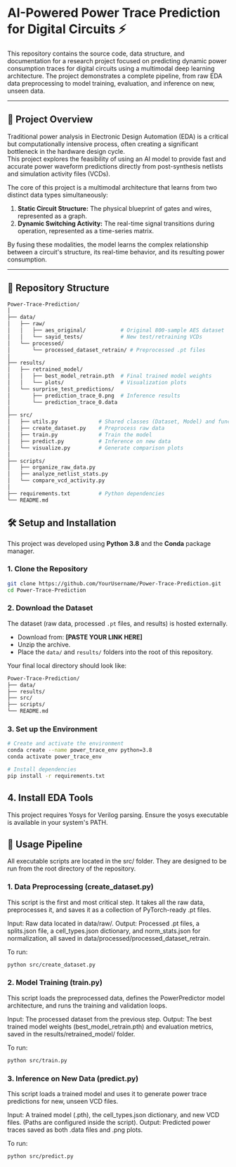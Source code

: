 # AI-Powered Power Trace Prediction for Digital Circuits ⚡

This repository contains the source code, data structure, and documentation for a research project focused on predicting dynamic power consumption traces for digital circuits using a multimodal deep learning architecture. The project demonstrates a complete pipeline, from raw EDA data preprocessing to model training, evaluation, and inference on new, unseen data.

---

## 📝 Project Overview

Traditional power analysis in Electronic Design Automation (EDA) is a critical but computationally intensive process, often creating a significant bottleneck in the hardware design cycle.  
This project explores the feasibility of using an AI model to provide fast and accurate power waveform predictions directly from post-synthesis netlists and simulation activity files (VCDs).

The core of this project is a multimodal architecture that learns from two distinct data types simultaneously:

1. **Static Circuit Structure:** The physical blueprint of gates and wires, represented as a graph.
2. **Dynamic Switching Activity:** The real-time signal transitions during operation, represented as a time-series matrix.

By fusing these modalities, the model learns the complex relationship between a circuit's structure, its real-time behavior, and its resulting power consumption.

---

## 📂 Repository Structure

```bash
Power-Trace-Prediction/
│
├── data/
│   ├── raw/
│   │   ├── aes_original/           # Original 800-sample AES dataset
│   │   └── sayid_tests/            # New test/retraining VCDs
│   └── processed/
│       └── processed_dataset_retrain/ # Preprocessed .pt files
│
├── results/
│   ├── retrained_model/
│   │   ├── best_model_retrain.pth  # Final trained model weights
│   │   └── plots/                  # Visualization plots
│   └── surprise_test_predictions/
│       ├── prediction_trace_0.png  # Inference results
│       └── prediction_trace_0.data
│
├── src/
│   ├── utils.py             # Shared classes (Dataset, Model) and functions
│   ├── create_dataset.py    # Preprocess raw data
│   ├── train.py             # Train the model
│   ├── predict.py           # Inference on new data
│   └── visualize.py         # Generate comparison plots
│
├── scripts/
│   ├── organize_raw_data.py
│   ├── analyze_netlist_stats.py
│   └── compare_vcd_activity.py
│
├── requirements.txt         # Python dependencies
└── README.md
```

## 🛠️ Setup and Installation

This project was developed using **Python 3.8** and the **Conda** package manager.

### 1. Clone the Repository
```bash
git clone https://github.com/YourUsername/Power-Trace-Prediction.git
cd Power-Trace-Prediction
```
### 2. Download the Dataset
The dataset (raw data, processed `.pt` files, and results) is hosted externally.  

- Download from: **[PASTE YOUR LINK HERE]**  
- Unzip the archive.  
- Place the `data/` and `results/` folders into the root of this repository.  

Your final local directory should look like:
```bash
Power-Trace-Prediction/
├── data/
├── results/
├── src/
├── scripts/
└── README.md
```
### 3. Set up the Environment
```bash
# Create and activate the environment
conda create --name power_trace_env python=3.8
conda activate power_trace_env

# Install dependencies
pip install -r requirements.txt
```

## 4.  Install EDA Tools

This project requires Yosys for Verilog parsing. Ensure the yosys executable is available in your system's PATH.


## 🚀 Usage Pipeline
All executable scripts are located in the src/ folder. They are designed to be run from the root directory of the repository.

### 1. Data Preprocessing (create_dataset.py)
This script is the first and most critical step. It takes all the raw data, preprocesses it, and saves it as a collection of PyTorch-ready .pt files.

Input: Raw data located in data/raw/.
Output: Processed .pt files, a splits.json file, a cell_types.json dictionary, and norm_stats.json for normalization, all saved in data/processed/processed_dataset_retrain.

To run:
```Bash
python src/create_dataset.py
```

### 2. Model Training (train.py)
This script loads the preprocessed data, defines the PowerPredictor model architecture, and runs the training and validation loops.

Input: The processed dataset from the previous step.
Output: The best trained model weights (best_model_retrain.pth) and evaluation metrics, saved in the results/retrained_model/ folder.

To run:
```Bash
python src/train.py
```

### 3. Inference on New Data (predict.py)
This script loads a trained model and uses it to generate power trace predictions for new, unseen VCD files.

Input: A trained model (.pth), the cell_types.json dictionary, and new VCD files. (Paths are configured inside the script).
Output: Predicted power traces saved as both .data files and .png plots.

To run:
```Bash
python src/predict.py
```
